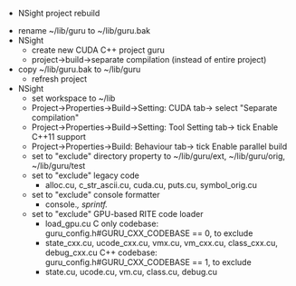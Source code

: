 * NSight project rebuild
+ rename ~/lib/guru to ~/lib/guru.bak
+ NSight
  + create new CUDA C++ project guru
  + project->build->separate compilation (instead of entire project)
+ copy ~/lib/guru.bak to ~/lib/guru
  + refresh project
+ NSight
  + set workspace to ~/lib
  + Project->Properties->Build->Setting: CUDA tab-> select "Separate compilation"
  + Project->Properties->Build->Setting: Tool Setting tab-> tick Enable C++11 support
  + Project->Properties->Build: Behaviour tab-> tick Enable parallel build
  + set to "exclude" directory property to ~/lib/guru/ext, ~/lib/guru/orig, ~/lib/guru/test
  + set to "exclude" legacy code
    - alloc.cu, c_str_ascii.cu, cuda.cu, puts.cu, symbol_orig.cu
  + set to "exclude" console formatter
    - console.*, sprintf.*
  + set to "exclude" GPU-based RITE code loader
    - load_gpu.cu
  C only codebase: guru_config.h#GURU_CXX_CODEBASE == 0, to exclude 
    - state_cxx.cu, ucode_cxx.cu, vmx.cu, vm_cxx.cu, class_cxx.cu, debug_cxx.cu
  C++ codebase:    guru_config.h#GURU_CXX_CODEBASE == 1, to exclude
    - state.cu, ucode.cu, vm.cu, class.cu, debug.cu

